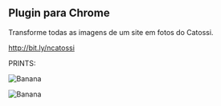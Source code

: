 ## Plugin para Chrome

Transforme todas as imagens de um site em fotos do Catossi.
 
http://bit.ly/ncatossi

PRINTS: 

![Banana]("https://lh3.googleusercontent.com/hp0TQzo23-EbZ4N4E4CJtpAbCrlybCSMTvJRU0-Z9mqO4SfTDOmfP0nPh7OduSYlzajgnunP=s640-h400-e365-rw")

<!--<img src="https://lh3.googleusercontent.com/hp0TQzo23-EbZ4N4E4CJtpAbCrlybCSMTvJRU0-Z9mqO4SfTDOmfP0nPh7OduSYlzajgnunP=s640-h400-e365-rw" title="print ncatossi" />
<br />-->

![Banana]("https://lh3.googleusercontent.com/UGaT3VrLbPXxsPQExJF-fI81eCzaYSmk6ODfeVbnzGEitPKSubSJVzzAR8PoEmch_nvAkOY7bA4=s640-h400-e365-rw")

<!--
<img src="https://lh3.googleusercontent.com/UGaT3VrLbPXxsPQExJF-fI81eCzaYSmk6ODfeVbnzGEitPKSubSJVzzAR8PoEmch_nvAkOY7bA4=s640-h400-e365-rw" title="print ncatossi" />-->
